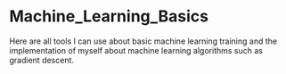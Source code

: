 # Machine_Learning_Basics

Here are all tools I can use about basic machine learning training and the implementation of myself about machine learning algorithms such as gradient descent.
